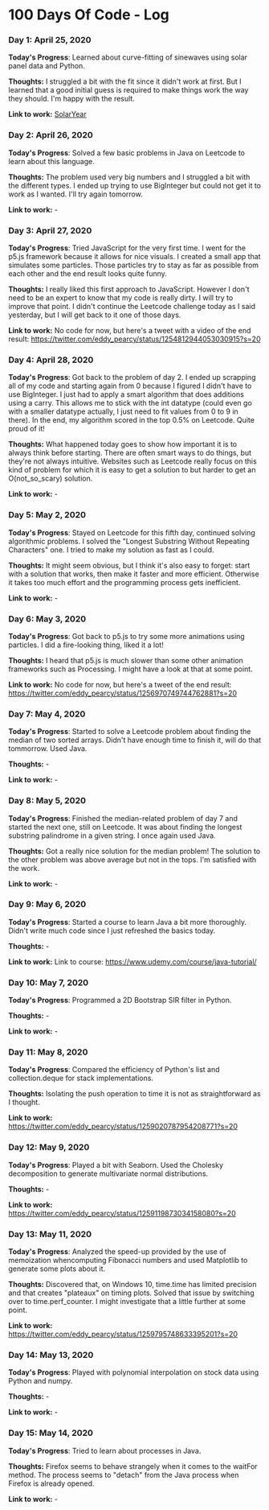 # 100 Days Of Code - Log

### Day 1: April 25, 2020

**Today's Progress**: Learned about curve-fitting of sinewaves using solar panel data and Python.

**Thoughts:** I struggled a bit with the fit since it didn't work at first. But I learned that a good initial guess is required to make things work the way they should. I'm happy with the result.

**Link to work:** [SolarYear](https://github.com/eddypearcy/SolarYear)


### Day 2: April 26, 2020

**Today's Progress**: Solved a few basic problems in Java on Leetcode to learn about this language.

**Thoughts:** The problem used very big numbers and I struggled a bit with the different types. I ended up trying to use BigInteger but could not get it to work as I wanted. I'll try again tomorrow.

**Link to work:** -


### Day 3: April 27, 2020

**Today's Progress**: Tried JavaScript for the very first time. I went for the p5.js framework because it allows for nice visuals. I created a small app that simulates some particles. Those particles try to stay as far as possible from each other and the end result looks quite funny.

**Thoughts:** I really liked this first approach to JavaScript. However I don't need to be an expert to know that my code is really dirty. I will try to improve that point. I didn't continue the Leetcode challenge today as I said yesterday, but I will get back to it one of those days.

**Link to work:** No code for now, but here's a tweet with a video of the end result: https://twitter.com/eddy_pearcy/status/1254812944053030915?s=20


### Day 4: April 28, 2020

**Today's Progress**: Got back to the problem of day 2. I ended up scrapping all of my code and starting again from 0 because I figured I didn't have to use BigInteger. I just had to apply a smart algorithm that does additions using a carry. This allows me to stick with the int datatype (could even go with a smaller datatype actually, I just need to fit values from 0 to 9 in there). In the end, my algorithm scored in the top 0.5% on Leetcode. Quite proud of it!

**Thoughts:** What happened today goes to show how important it is to always think before starting. There are often smart ways to do things, but they're not always intuitive. Websites such as Leetcode really focus on this kind of problem for which it is easy to get a solution to but harder to get an O(not_so_scary) solution.

**Link to work:** -


### Day 5: May 2, 2020

**Today's Progress**: Stayed on Leetcode for this fifth day, continued solving algorithmic problems. I solved the "Longest Substring Without Repeating Characters" one. I tried to make my solution as fast as I could.

**Thoughts:** It might seem obvious, but I think it's also easy to forget: start with a solution that works, then make it faster and more efficient. Otherwise it takes too much effort and the programming process gets inefficient.

**Link to work:** -


### Day 6: May 3, 2020

**Today's Progress**: Got back to p5.js to try some more animations using particles. I did a fire-looking thing, liked it a lot!

**Thoughts:** I heard that p5.js is much slower than some other animation frameworks such as Processing. I might have a look at that at some point.

**Link to work:** No code for now, but here's a tweet of the end result: https://twitter.com/eddy_pearcy/status/1256970749744762881?s=20



### Day 7: May 4, 2020

**Today's Progress**: Started to solve a Leetcode problem about finding the median of two sorted arrays. Didn't have enough time to finish it, will do that tommorrow. Used Java.

**Thoughts:** -

**Link to work:** -


### Day 8: May 5, 2020

**Today's Progress**: Finished the median-related problem of day 7 and started the next one, still on Leetcode. It was about finding the longest substring palindrome in a given string. I once again used Java.

**Thoughts:** Got a really nice solution for the median problem! The solution to the other problem was above average but not in the tops. I'm satisfied with the work.

**Link to work:** -


### Day 9: May 6, 2020

**Today's Progress**: Started a course to learn Java a bit more thoroughly. Didn't write much code since I just refreshed the basics today.

**Thoughts:** -

**Link to work:** Link to course: https://www.udemy.com/course/java-tutorial/


### Day 10: May 7, 2020

**Today's Progress**: Programmed a 2D Bootstrap SIR filter in Python.

**Thoughts:** -

**Link to work:** -


### Day 11: May 8, 2020

**Today's Progress**: Compared the efficiency of Python's list and collection.deque for stack implementations.

**Thoughts:** Isolating the push operation to time it is not as straightforward as I thought.

**Link to work:** https://twitter.com/eddy_pearcy/status/1259020787954208771?s=20


### Day 12: May 9, 2020

**Today's Progress**: Played a bit with Seaborn. Used the Cholesky decomposition to generate multivariate normal distributions.

**Thoughts:** -

**Link to work:** https://twitter.com/eddy_pearcy/status/1259119873034158080?s=20


### Day 13: May 11, 2020

**Today's Progress**: Analyzed the speed-up provided by the use of memoization whencomputing Fibonacci numbers and used Matplotlib to generate some plots about it.

**Thoughts:** Discovered that, on Windows 10, time.time has limited precision and that creates "plateaux" on timing plots. Solved that issue by switching over to time.perf_counter. I might investigate that a little further at some point.

**Link to work:** https://twitter.com/eddy_pearcy/status/1259795748633395201?s=20


### Day 14: May 13, 2020

**Today's Progress**: Played with polynomial interpolation on stock data using Python and numpy.

**Thoughts:** -

**Link to work:** -


### Day 15: May 14, 2020

**Today's Progress**: Tried to learn about processes in Java. 

**Thoughts:** Firefox seems to behave strangely when it comes to the waitFor method. The process seems to "detach" from the Java process when Firefox is already opened.

**Link to work:** -
